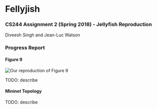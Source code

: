 # Fellyjish
### CS244 Assignment 2 (Spring 2018) - Jellyfish Reproduction

Diveesh Singh and Jean-Luc Watson

### Progress Report

#### Figure 9

![Our reproduction of Figure 9](https://imgur.com/a/P1euzuj)

TODO: describe


#### Mininet Topology

TODO: describe

